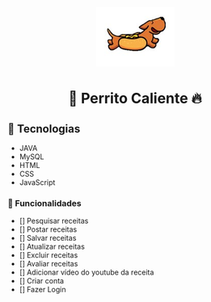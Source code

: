 <h1 align="center">
<img src="./assets/PerritoCalienteLogo.png.jpg" />
</h1>

<h1 align="center">
   🐶 Perrito Caliente 🔥
</h1>

## 🚀 Tecnologias

- JAVA
- MySQL
- HTML
- CSS
- JavaScript

### 📝 Funcionalidades

- [] Pesquisar receitas
- [] Postar receitas
- [] Salvar receitas
- [] Atualizar receitas
- [] Excluir receitas
- [] Avaliar receitas
- [] Adicionar vídeo do youtube da receita
- [] Criar conta
- [] Fazer Login
